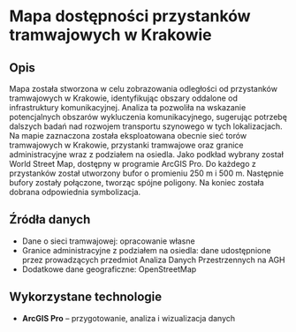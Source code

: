 # Mapa dostępności przystanków tramwajowych w Krakowie

## Opis
Mapa została stworzona w celu zobrazowania odległości od przystanków tramwajowych w Krakowie, identyfikując obszary oddalone od infrastruktury komunikacyjnej. Analiza ta pozwoliła na wskazanie potencjalnych obszarów wykluczenia komunikacyjnego, sugerując potrzebę dalszych badań nad rozwojem transportu szynowego w tych lokalizacjach. Na mapie zaznaczona została eksploatowana obecnie sieć torów tramwajowych w Krakowie, przystanki tramwajowe oraz granice administracyjne wraz z podziałem na osiedla. Jako podkład wybrany został World Street Map, dostępny w programie ArcGIS Pro. Do każdego z przystanków został utworzony bufor o promieniu 250 m i 500 m. Następnie bufory zostały połączone, tworząc spójne poligony. Na koniec została dobrana odpowiednia symbolizacja.

## Źródła danych
- Dane o sieci tramwajowej: opracowanie własne
- Granice administracyjne z podziałem na osiedla: dane udostępnione przez prowadzących przedmiot Analiza Danych Przestrzennych na AGH
- Dodatkowe dane geograficzne: OpenStreetMap

## Wykorzystane technologie
- **ArcGIS Pro** – przygotowanie, analiza i wizualizacja danych

